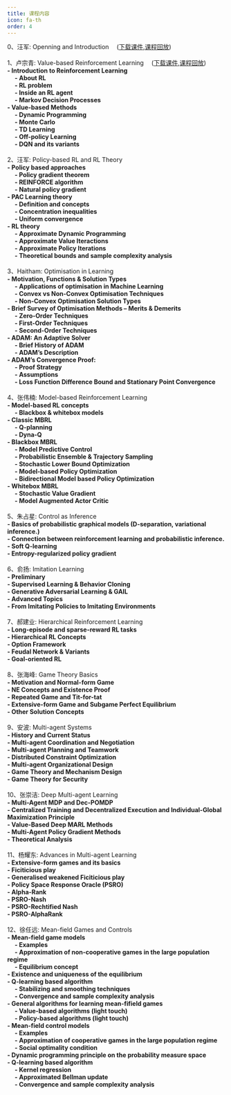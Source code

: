 ```yaml
--- 
title: 课程内容 
icon: fa-th 
order: 4 
---
```

<p style="text-align:justify; text-justify:inter-ideograph;color: black">

0、汪军: Openning and Introduction &emsp;(<a href="https://rlchina.org/lectures/lecture0.pdf" target="_blank">下载课件</a>,<a href="https://www.bilibili.com/video/BV125411a7Ep?from=search&seid=3628926356171354100" target="_blank">课程回放</a>)<br />
<br />
1、卢宗青: Value-based Reinforcement Learning &emsp;(<a href="https://rlchina.org/lectures/lecture1.pdf" target="_blank">下载课件</a>,<a href="https://www.bilibili.com/video/BV1Hz4y1Q7UQ?from=search&seid=3628926356171354100" target="_blank">课程回放</a>)<br />
<b>- Introduction to Reinforcement Learning </b><br />
<b>    &emsp; - About RL </b><br />
<b>    &emsp; - RL problem </b><br />
<b>    &emsp; - Inside an RL agent </b><br />
<b>    &emsp; - Markov Decision Processes </b><br />
<b>- Value-based Methods </b><br />
<b>    &emsp; - Dynamic Programming </b><br />
<b>    &emsp; - Monte Carlo </b><br />
<b>    &emsp; - TD Learning </b><br />
<b>    &emsp; - Off-policy Learning </b><br />
<b>    &emsp; - DQN and its variants </b><br />
<br />
2、汪军: Policy-based RL and RL Theory <br />
<b>- Policy based approaches </b><br />
<b>    &emsp; - Policy gradient theorem </b><br />
<b>    &emsp; - REINFORCE algorithm </b><br />
<b>    &emsp; - Natural policy gradient </b><br />
<b>- PAC Learning theory </b><br />
<b>    &emsp; - Definition and concepts </b><br />
<b>    &emsp; - Concentration inequalities </b><br />
<b>    &emsp; - Uniform convergence </b><br />
<b>- RL theory </b><br />
<b>    &emsp; - Approximate Dynamic Programming </b><br />
<b>    &emsp; - Approximate Value Iteractions </b><br />
<b>    &emsp; - Approximate Policy Iterations </b><br />
<b>    &emsp; - Theoretical bounds and sample complexity analysis </b><br />
<br />
3、Haitham: Optimisation in Learning <br />
<b>- Motivation, Functions & Solution Types </b><br />
<b>    &emsp; - Applications of optimisation in Machine Learning </b><br />
<b>    &emsp; - Convex vs Non-Convex Optimisation Techniques </b><br />
<b>    &emsp; - Non-Convex Optimisation Solution Types </b><br />
<b>- Brief Survey of Optimisation Methods – Merits & Demerits </b><br />
<b>    &emsp; - Zero-Order Techniques </b><br />
<b>    &emsp; - First-Order Techniques </b><br />
<b>    &emsp; - Second-Order Techniques </b><br />
<b>- ADAM: An Adaptive Solver </b><br />
<b>    &emsp; - Brief History of ADAM </b><br />
<b>    &emsp; - ADAM’s Description </b><br />
<b>- ADAM’s Convergence Proof: </b><br />
<b>    &emsp; - Proof Strategy </b><br />
<b>    &emsp; - Assumptions </b><br />
<b>    &emsp; - Loss Function Difference Bound and Stationary Point Convergence </b><br />
<br />
4、张伟楠: Model-based Reinforcement Learning <br />
<b>- Model-based RL concepts </b><br />
<b>    &emsp; - Blackbox & whitebox models </b><br />
<b>- Classic MBRL </b><br />
<b>    &emsp; - Q-planning </b><br />
<b>    &emsp; - Dyna-Q </b><br />
<b>- Blackbox MBRL </b><br />
<b>    &emsp; - Model Predictive Control </b><br />
<b>    &emsp; - Probabilistic Ensemble & Trajectory Sampling </b><br />
<b>    &emsp; - Stochastic Lower Bound Optimization </b><br />
<b>    &emsp; - Model-based Policy Optimization </b><br />
<b>    &emsp; - Bidirectional Model based Policy Optimization </b><br />
<b>- Whitebox MBRL </b><br />
<b>    &emsp; - Stochastic Value Gradient </b><br />
<b>    &emsp; - Model Augmented Actor Critic </b><br />
<br />
5、朱占星: Control as Inference  <br />
<b>- Basics of probabilistic graphical models (D-separation, variational inference.) </b><br />
<b>- Connection between reinforcement learning and probabilistic inference.  </b><br />
<b>- Soft Q-learning  </b><br />
<b>- Entropy-regularized policy gradient </b><br />
<br />
6、俞扬: Imitation Learning  <br />
<b>- Preliminary </b><br />
<b>- Supervised Learning & Behavior Cloning </b><br />
<b>- Generative Adversarial Learning & GAIL </b><br />
<b>- Advanced Topics </b><br />
<b>- From Imitating Policies to Imitating Environments </b><br />
<br />
7、郝建业: Hierarchical Reinforcement Learning <br />
<b>- Long-episode and sparse-reward RL tasks </b><br />
<b>- Hierarchical RL Concepts </b><br />
<b>- Option Framework </b><br />
<b>- Feudal Network & Variants </b><br />
<b>- Goal-oriented RL </b><br />
<br />
8、张海峰: Game Theory Basics  <br />
<b>- Motivation and Normal-form Game </b><br />
<b>- NE Concepts and Existence Proof </b><br />
<b>- Repeated Game and Tit-for-tat </b><br />
<b>- Extensive-form Game and Subgame Perfect Equilibrium  </b><br />
<b>- Other Solution Concepts </b><br />
<br />
9、安波: Multi-agent Systems  <br />
<b>- History and Current Status </b><br />
<b>- Multi-agent Coordination and Negotiation </b><br />
<b>- Multi-agent Planning and Teamwork </b><br />
<b>- Distributed Constraint Optimization </b><br />
<b>- Multi-agent Organizational Design </b><br />
<b>- Game Theory and Mechanism Design </b><br />
<b>- Game Theory for Security </b><br />
<br />
10、张崇洁: Deep Multi-agent Learning <br />
<b>- Multi-Agent MDP and Dec-POMDP </b><br />
<b>- Centralized Training and Decentralized Execution and Individual-Global Maximization Principle </b><br />
<b>- Value-Based Deep MARL Methods </b><br />
<b>- Multi-Agent Policy Gradient Methods </b><br />
<b>- Theoretical Analysis  </b><br />
<br />
11、杨耀东: Advances in Multi-agent Learning <br />
<b>- Extensive-form games and its basics </b><br />
<b>- Ficiticious play </b><br />
<b>- Generalised weakened Ficiticious play </b><br />
<b>- Policy Space Response Oracle (PSRO) </b><br />
<b>- Alpha-Rank </b><br />
<b>- PSRO-Nash </b><br />
<b>- PSRO-Rechtified Nash </b><br />
<b>- PSRO-AlphaRank </b><br />
<br />
12、徐任远: Mean-field Games and Controls <br />
<b>- Mean-field game models  </b><br />
<b>    &emsp; - Examples  </b><br />
<b>    &emsp; - Approximation of non-cooperative games in the large population regime  </b><br />
<b>    &emsp; - Equilibrium concept  </b><br />
<b>- Existence and uniqueness of the equilibrium  </b><br />
<b>- Q-learning based algorithm  </b><br />
<b>    &emsp; - Stabilizing and smoothing techniques  </b><br />
<b>    &emsp; - Convergence and sample complexity analysis  </b><br />
<b>- General algorithms for learning mean-fifield games  </b><br />
<b>    &emsp; - Value-based algorithms (light touch)  </b><br />
<b>    &emsp; - Policy-based algorithms (light touch) </b><br />
<b>- Mean-field control models   </b><br />
<b>    &emsp; - Examples  </b><br />
<b>    &emsp; - Approximation of cooperative games in the large population regime  </b><br />
<b>    &emsp; - Social optimality condition  </b><br />
<b>- Dynamic programming principle on the probability measure space  </b><br />
<b>- Q-learning based algorithm  </b><br />
<b>    &emsp; - Kernel regression  </b><br />
<b>    &emsp; - Approximated Bellman update  </b><br />
<b>    &emsp; - Convergence and sample complexity analysis </b><br />
</p>